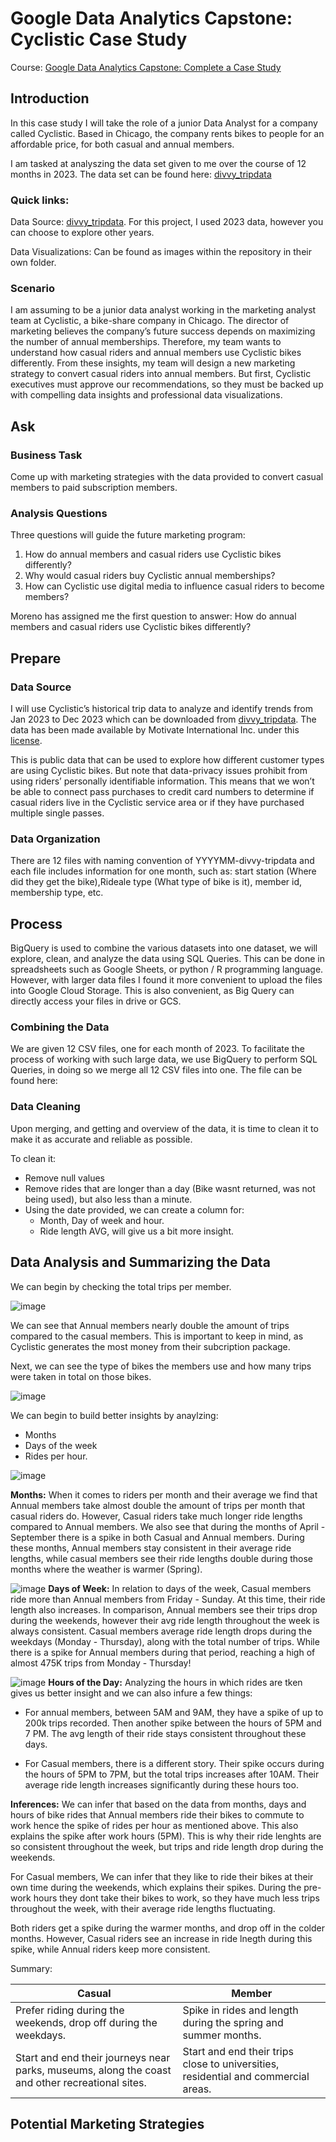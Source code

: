 # Google Data Analytics Capstone: Cyclistic Case Study
Course: [Google Data Analytics Capstone: Complete a Case Study](https://www.coursera.org/learn/google-data-analytics-capstone)
## Introduction
In this case study I will take the role of a junior Data Analyst for a company called Cyclistic. Based in Chicago, the company rents bikes to people for an affordable price, for both casual and annual members.

I am tasked at analyszing the data set given to me over the course of 12 months in 2023. The data set can be found here: [divvy_tripdata](https://divvy-tripdata.s3.amazonaws.com/index.html)
### Quick links:
Data Source: [divvy_tripdata](https://divvy-tripdata.s3.amazonaws.com/index.html). For this project, I used 2023 data, however you can choose to explore other years.
   
Data Visualizations: Can be found as images within the repository in their own folder. 
### Scenario
I am assuming to be a junior data analyst working in the marketing analyst team at Cyclistic, a bike-share company in Chicago. The director of marketing believes the company’s future success depends on maximizing the number of annual memberships. Therefore, my team wants to understand how casual riders and annual members use Cyclistic bikes differently. From these insights, my team will design a new marketing strategy to convert casual riders into annual members. But first, Cyclistic executives must approve our recommendations, so they must be backed up with compelling data insights and professional data visualizations.
## Ask
### Business Task
Come up with marketing strategies with the data provided to convert casual members to paid subscription members.
### Analysis Questions
Three questions will guide the future marketing program:  
1. How do annual members and casual riders use Cyclistic bikes differently?  
2. Why would casual riders buy Cyclistic annual memberships?  
3. How can Cyclistic use digital media to influence casual riders to become members?  

Moreno has assigned me the first question to answer: How do annual members and casual riders use Cyclistic bikes differently?
## Prepare
### Data Source
I will use Cyclistic’s historical trip data to analyze and identify trends from Jan 2023 to Dec 2023 which can be downloaded from [divvy_tripdata](https://divvy-tripdata.s3.amazonaws.com/index.html). The data has been made available by Motivate International Inc. under this [license](https://www.divvybikes.com/data-license-agreement).  
  
This is public data that can be used to explore how different customer types are using Cyclistic bikes. But note that data-privacy issues prohibit from using riders’ personally identifiable information. This means that we won’t be able to connect pass purchases to credit card numbers to determine if casual riders live in the Cyclistic service area or if they have purchased multiple single passes.
### Data Organization
There are 12 files with naming convention of YYYYMM-divvy-tripdata and each file includes information for one month, such as: start station (Where did they get the bike),Rideale type (What type of bike is it), member id, membership type, etc.

## Process
BigQuery is used to combine the various datasets into one dataset, we will explore, clean, and analyze the data using SQL Queries. This can be done in spreadsheets such as Google Sheets, or python / R programming language. However, with larger data files I found it more convenient to upload the files into Google Cloud Storage. This is also convenient, as Big Query can directly access your files in drive or GCS.
### Combining the Data
We are given 12 CSV files, one for each month of 2023. To facilitate the process of working with such large data, we use BigQuery to perform SQL Queries, in doing so we merge all 12 CSV files into one.
The file can be found here: 

### Data Cleaning
Upon merging, and getting and overview of the data, it is time to clean it to make it as accurate and reliable as possible.

To clean it:
- Remove null values
- Remove rides that are longer than a day (Bike wasnt returned, was not being used), but also less than a minute.
- Using the date provided, we can create a column for:
   - Month, Day of week and hour.
   - Ride length AVG, will give us a bit more insight.
 
## Data Analysis and Summarizing the Data
We can begin by checking the total trips per member.

![image](https://github.com/OscarLaraG/Google-Data-Analytics-Capstone/blob/main/pictures/trips_by_member.png)
  
We can see that Annual members nearly double the amount of trips compared to the casual members. This is important to keep in mind, as Cyclistic generates the most money from their subcription package.
  
Next, we can see the type of bikes the members use and how many trips were taken in total on those bikes.  
  
![image](https://github.com/OscarLaraG/Google-Data-Analytics-Capstone/blob/main/pictures/rideable_type_by_member.png)

We can begin to build better insights by anaylzing: 
- Months
- Days of the week
- Rides per hour.


![image](https://github.com/OscarLaraG/Google-Data-Analytics-Capstone/blob/main/pictures/rides_per_month_avg.png)

__Months:__ When it comes to riders per month and their average we find that Annual members take almost double the amount of trips per month that casual riders do. However, Casual riders take much longer ride lengths compared to Annual members. We also see that during the months of April - September there is a spike in both Casual and Annual members. During these months, Annual members stay consistent in their average ride lengths, while casual members see their ride lengths double during those months where the weather is warmer (Spring).

![image](https://github.com/OscarLaraG/Google-Data-Analytics-Capstone/blob/main/pictures/rides_per_day_avg.png)
__Days of Week:__ In relation to days of the week, Casual members ride more than Annual members from Friday - Sunday. At this time, their ride length also increases. In comparison, Annual members see their trips drop during the weekends, however their avg ride length throughout the week is always consistent. Casual members average ride length drops during the weekdays (Monday - Thursday), along with the total number of trips. While there is a spike for Annual members during that period, reaching a high of almost 475K trips from Monday - Thursday!

![image](https://github.com/OscarLaraG/Google-Data-Analytics-Capstone/blob/main/pictures/rides_per_hour.png)
__Hours of the Day:__ Analyzing the hours in which rides are tken gives us better insight and we can also infure a few things:
- For annual members, between 5AM and 9AM, they have a spike of up to 200k trips recorded. Then another spike between the hours of 5PM and 7 PM. The avg length of their ride stays consistent throughout these days.

- For Casual members, there is a different story. Their spike occurs during the hours of 5PM to 7PM, but the total trips increases after 10AM. Their average ride length increases significantly during these hours too.

__Inferences:__ We can infer that based on the data from months, days and hours of bike rides that Annual members ride their bikes to commute to work hence the spike of rides per hour as mentioned above. This also explains the spike after work hours (5PM). This is why their ride lenghts are so consistent throughout the week, but trips and ride length drop during the weekends.

For Casual members, We can infer that they like to ride their bikes at their own time during the weekends, which explains their spikes. During the pre-work hours they dont take their bikes to work, so they have much less trips throughout the week, with their average ride lengths fluctuating.
  
Both riders get a spike during the warmer months, and drop off in the colder months. However, Casual riders see an increase in ride lnegth during this spike, while Annual riders keep more consistent.
  

  
Summary:
  
|Casual|Member|
|------|------|
|Prefer riding during the weekends, drop off during the weekdays.|Spike in rides and length during the spring and summer months.||Travel longer than Annual Members in terms of ride length, but less in total trip frequency.||In terms of total trips, Annual members travel almost double compared to casual, staying consistent in ride length throughout the weekdays.|
|Start and end their journeys near parks, museums, along the coast and other recreational sites.|Start and end their trips close to universities, residential and commercial areas.|
  
##  Potential Marketing Strategies

